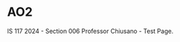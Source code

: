 # AO2
<!DOCTYPE html>
<html lang"en>

<head>
  <style>

    body {margin: 0 0;font-family:Arial, Helvetica, sans-serif; fontsiz:100%;width:50%;margin:0 auto;padding: 1em; border:3px solid blue;}
    
  </style>
</head>

<body>
  IS 117 2024 - Section 006 Professor Chiusano - Test Page.
</body>
</html>

